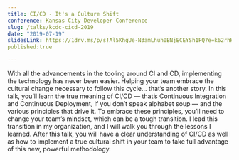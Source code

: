 ```yaml
---
title: CI/CD - It's a Culture Shift
conference: Kansas City Developer Conference
slug: /talks/kcdc-cicd-2019
date: "2019-07-19"
slidesLink: https://1drv.ms/p/s!Al5KhgUe-N3amLhuh0BNjECEYSh1FQ?e=k62rhK
published:true

---
```


With all the advancements in the tooling around CI and CD, implementing the technology has never been easier. Helping your team embrace the cultural change necessary to follow this cycle… that’s another story. In this talk, you’ll learn the true meaning of CI/CD — that’s Continuous Integration and Continuous Deployment, if you don’t speak alphabet soup — and the various principles that drive it. To embrace these principles, you’ll need to change your team’s mindset, which can be a tough transition. I lead this transition in my organization, and I will walk you through the lessons I learned. After this talk, you will have a clear understanding of CI/CD as well as how to implement a true cultural shift in your team to take full advantage of this new, powerful methodology.
